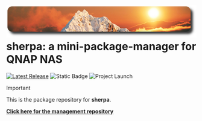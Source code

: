 ![icon](images/sherpa.readme.png)
sherpa: a mini-package-manager for QNAP NAS
============================================
[![Latest Release](https://img.shields.io/github/v/release/OneCDOnly/sherpa?logo=github&label=latest%20release&style=flat-square)](https://github.com/OneCDOnly/sherpa/releases/latest) ![Static Badge](https://img.shields.io/badge/release_status-beta-orange?logo=github&style=flat-square) ![Project Launch](https://img.shields.io/date/1494050732?logo=github&label=project%20launch&style=flat-square)

> [!IMPORTANT]
> This is the package repository for **sherpa**.

<b>[Click here for the management repository](https://github.com/OneCDOnly/sherpa)</b>
